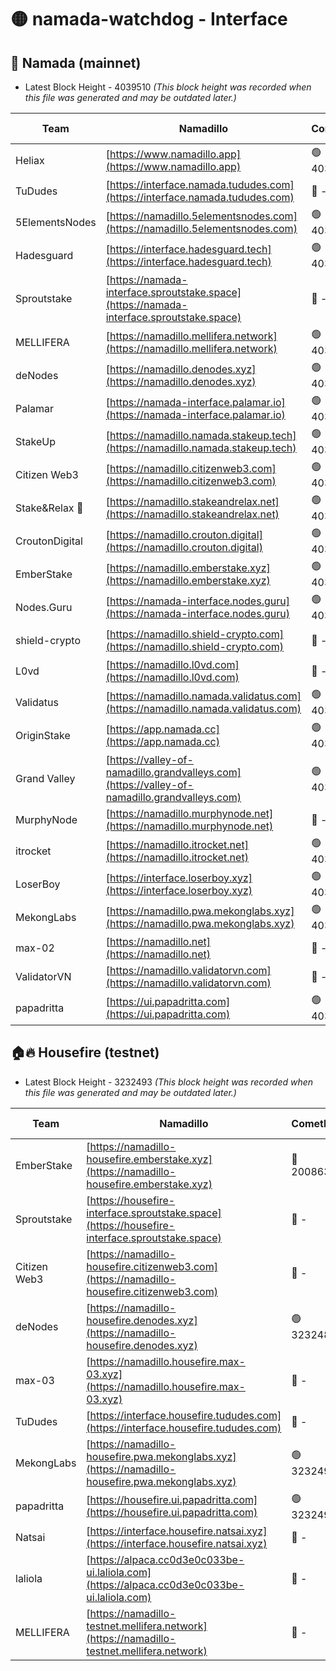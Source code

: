 # 🟡 namada-watchdog - Interface

## 🚀 Namada (mainnet)
- Latest Block Height - 4039510 *(This block height was recorded when this file was generated and may be outdated later.)*

| Team | Namadillo | CometBFT | Indexer | MASP Indexer |
|-|-|-|-|-|
| Heliax | [https://www.namadillo.app](https://www.namadillo.app) | 🟢 4039457 | 🟢 4039457 | 🔴 4039012 |
| TuDudes | [https://interface.namada.tududes.com](https://interface.namada.tududes.com) | 🔴 - | 🔴 - | 🔴 - |
| 5ElementsNodes | [https://namadillo.5elementsnodes.com](https://namadillo.5elementsnodes.com) | 🟢 4039462 | 🟢 4039462 | 🔴 4039012 |
| Hadesguard | [https://interface.hadesguard.tech](https://interface.hadesguard.tech) | 🟢 4039463 | 🔴 - | 🔴 - |
| Sproutstake | [https://namada-interface.sproutstake.space](https://namada-interface.sproutstake.space) | 🔴 - | 🔴 3738134 | 🔴 - |
| MELLIFERA | [https://namadillo.mellifera.network](https://namadillo.mellifera.network) | 🟢 4039478 | 🟢 4039478 | 🔴 3765769 |
| deNodes | [https://namadillo.denodes.xyz](https://namadillo.denodes.xyz) | 🟢 4039478 | 🟢 4039478 | 🔴 4039012 |
| Palamar | [https://namada-interface.palamar.io](https://namada-interface.palamar.io) | 🟢 4039479 | 🟢 4039479 | 🔴 4039012 |
| StakeUp | [https://namadillo.namada.stakeup.tech](https://namadillo.namada.stakeup.tech) | 🟢 4039479 | 🟢 4039479 | 🔴 4039012 |
| Citizen Web3 | [https://namadillo.citizenweb3.com](https://namadillo.citizenweb3.com) | 🟢 4039480 | 🔴 4007897 | 🔴 4007895 |
| Stake&Relax 🦥 | [https://namadillo.stakeandrelax.net](https://namadillo.stakeandrelax.net) | 🟢 4039480 | 🟢 4039480 | 🔴 3765769 |
| CroutonDigital | [https://namadillo.crouton.digital](https://namadillo.crouton.digital) | 🟢 4039481 | 🟢 4039481 | 🔴 4039012 |
| EmberStake | [https://namadillo.emberstake.xyz](https://namadillo.emberstake.xyz) | 🟢 4039481 | 🟢 4039481 | 🔴 4039012 |
| Nodes.Guru | [https://namada-interface.nodes.guru](https://namada-interface.nodes.guru) | 🟢 4039482 | 🟢 4039482 | 🔴 4039012 |
| shield-crypto | [https://namadillo.shield-crypto.com](https://namadillo.shield-crypto.com) | 🔴 - | 🟢 4039484 | 🔴 4039012 |
| L0vd | [https://namadillo.l0vd.com](https://namadillo.l0vd.com) | 🔴 - | 🔴 - | 🔴 - |
| Validatus | [https://namadillo.namada.validatus.com](https://namadillo.namada.validatus.com) | 🟢 4039486 | 🟢 4039486 | 🔴 3819812 |
| OriginStake | [https://app.namada.cc](https://app.namada.cc) | 🟢 4039487 | 🔴 - | 🔴 - |
| Grand Valley | [https://valley-of-namadillo.grandvalleys.com](https://valley-of-namadillo.grandvalleys.com) | 🟢 4039499 | 🟢 4039499 | 🔴 4039012 |
| MurphyNode | [https://namadillo.murphynode.net](https://namadillo.murphynode.net) | 🔴 - | 🔴 - | 🔴 - |
| itrocket | [https://namadillo.itrocket.net](https://namadillo.itrocket.net) | 🟢 4039501 | 🔴 - | 🔴 4039012 |
| LoserBoy | [https://interface.loserboy.xyz](https://interface.loserboy.xyz) | 🟢 4039504 | 🟢 4039504 | 🔴 4039012 |
| MekongLabs | [https://namadillo.pwa.mekonglabs.xyz](https://namadillo.pwa.mekonglabs.xyz) | 🟢 4039504 | 🟢 4039504 | 🔴 4039012 |
| max-02 | [https://namadillo.net](https://namadillo.net) | 🔴 - | 🔴 - | 🔴 - |
| ValidatorVN | [https://namadillo.validatorvn.com](https://namadillo.validatorvn.com) | 🔴 - | 🔴 - | 🔴 - |
| papadritta | [https://ui.papadritta.com](https://ui.papadritta.com) | 🟢 4039510 | 🟢 4039510 | 🟢 4039509 |

## 🏠🔥 Housefire (testnet)
- Latest Block Height - 3232493 *(This block height was recorded when this file was generated and may be outdated later.)*

| Team | Namadillo | CometBFT | Indexer | MASP Indexer |
|-|-|-|-|-|
| EmberStake | [https://namadillo-housefire.emberstake.xyz](https://namadillo-housefire.emberstake.xyz) | 🔴 2008636 | 🔴 - | 🔴 - |
| Sproutstake | [https://housefire-interface.sproutstake.space](https://housefire-interface.sproutstake.space) | 🔴 - | 🔴 - | 🔴 - |
| Citizen Web3 | [https://namadillo-housefire.citizenweb3.com](https://namadillo-housefire.citizenweb3.com) | 🔴 - | 🔴 - | 🔴 - |
| deNodes | [https://namadillo-housefire.denodes.xyz](https://namadillo-housefire.denodes.xyz) | 🟢 3232483 | 🟢 3232483 | 🔴 3231566 |
| max-03 | [https://namadillo.housefire.max-03.xyz](https://namadillo.housefire.max-03.xyz) | 🔴 - | 🔴 - | 🔴 - |
| TuDudes | [https://interface.housefire.tududes.com](https://interface.housefire.tududes.com) | 🔴 - | 🔴 - | 🔴 - |
| MekongLabs | [https://namadillo-housefire.pwa.mekonglabs.xyz](https://namadillo-housefire.pwa.mekonglabs.xyz) | 🟢 3232493 | 🟢 3232493 | 🔴 3231566 |
| papadritta | [https://housefire.ui.papadritta.com](https://housefire.ui.papadritta.com) | 🟢 3232493 | 🟢 3232493 | 🟢 3232493 |
| Natsai | [https://interface.housefire.natsai.xyz](https://interface.housefire.natsai.xyz) | 🔴 - | 🔴 - | 🔴 - |
| laliola | [https://alpaca.cc0d3e0c033be-ui.laliola.com](https://alpaca.cc0d3e0c033be-ui.laliola.com) | 🔴 - | 🔴 - | 🔴 - |
| MELLIFERA | [https://namadillo-testnet.mellifera.network](https://namadillo-testnet.mellifera.network) | 🔴 - | 🔴 2778001 | 🔴 2607259 |


